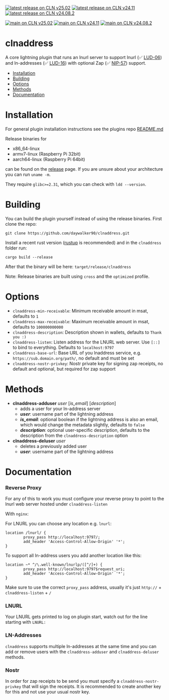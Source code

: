 [![latest release on CLN v25.02](https://github.com/daywalker90/clnaddress/actions/workflows/latest_v25.02.yml/badge.svg?branch=main)](https://github.com/daywalker90/clnaddress/actions/workflows/latest_v25.02.yml) [![latest release on CLN v24.11](https://github.com/daywalker90/clnaddress/actions/workflows/latest_v24.11.yml/badge.svg?branch=main)](https://github.com/daywalker90/clnaddress/actions/workflows/latest_v24.11.yml) [![latest release on CLN v24.08.2](https://github.com/daywalker90/clnaddress/actions/workflows/latest_v24.08.yml/badge.svg?branch=main)](https://github.com/daywalker90/clnaddress/actions/workflows/latest_v24.08.yml)

[![main on CLN v25.02](https://github.com/daywalker90/clnaddress/actions/workflows/main_v25.02.yml/badge.svg?branch=main)](https://github.com/daywalker90/clnaddress/actions/workflows/main_v25.02.yml) [![main on CLN v24.11](https://github.com/daywalker90/clnaddress/actions/workflows/main_v24.11.yml/badge.svg?branch=main)](https://github.com/daywalker90/clnaddress/actions/workflows/main_v24.11.yml) [![main on CLN v24.08.2](https://github.com/daywalker90/clnaddress/actions/workflows/main_v24.08.yml/badge.svg?branch=main)](https://github.com/daywalker90/clnaddress/actions/workflows/main_v24.08.yml)

# clnaddress
A core lightning plugin that runs an lnurl server to support lnurl (:white_check_mark: [LUD-06](https://github.com/lnurl/luds/blob/luds/06.md)) and ln-addresses (:white_check_mark: [LUD-16](https://github.com/lnurl/luds/blob/luds/16.md)) with optional Zap (:white_check_mark: [NIP-57](https://github.com/nostr-protocol/nips/blob/master/57.md)) support.


* [Installation](#installation)
* [Building](#building)
* [Options](#options)
* [Methods](#methods)
* [Documentation](#documentation)

# Installation
For general plugin installation instructions see the plugins repo [README.md](https://github.com/lightningd/plugins/blob/master/README.md#Installation)

Release binaries for
* x86_64-linux
* armv7-linux (Raspberry Pi 32bit)
* aarch64-linux (Raspberry Pi 64bit)

can be found on the [release](https://github.com/daywalker90/clnaddress/releases) page. If you are unsure about your architecture you can run ``uname -m``.

They require ``glibc>=2.31``, which you can check with ``ldd --version``.

# Building
You can build the plugin yourself instead of using the release binaries.
First clone the repo:

```
git clone https://github.com/daywalker90/clnaddress.git
```

Install a recent rust version ([rustup](https://rustup.rs/) is recommended) and in the ``clnaddress`` folder run:

```
cargo build --release
```

After that the binary will be here: ``target/release/clnaddress``

Note: Release binaries are built using ``cross`` and the ``optimized`` profile.


# Options
- ``clnaddress-min-receivable``: Minimum receivable amount in msat, defaults to ``1``
- ``clnaddress-max-receivable``: Maximum receivable amount in msat, defaults to ``100000000000``
- ``clnaddress-description``: Description shown in wallets, defaults to ``Thank you :)``
- ``clnaddress-listen``: Listen address for the LNURL web server. Use ``[::]`` to bind to everything. Defaults to ``localhost:9797``
- ``clnaddress-base-url``: Base URL of you lnaddress service, e.g. ``https://sub.domain.org/path/``, no default and must be set
- ``clnaddress-nostr-privkey``: Nostr private key for signing zap receipts, no default and optional, but required for zap support

# Methods
* **clnaddress-adduser** *user* [*is_email*] [*description*]
     * adds a user for your ln-address server
     * ***user***: username part of the lightning address
     * ***is_email***: optional boolean if the lightning address is also an email, which would change the metadata slightly, defaults to ``false``
     * ***description***: optional user-specific description, defaults to the description from the ``clnaddress-description`` option
* **clnaddress-deluser** *user*
     * deletes a previously added user
     * ***user***: username part of the lightning address

# Documentation

### Reverse Proxy
For any of this to work you must configure your reverse proxy to point to the lnurl web server hosted under ``clnaddress-listen``

With ``nginx``:

For LNURL you can choose any location e.g. ``lnurl``:
```
location /lnurl/ {
        proxy_pass http://localhost:9797/;
        add_header 'Access-Control-Allow-Origin' '*';
}
```
To support all ln-address users you add another location like this:
```
location ~* ^/\.well-known/lnurlp/([^/]+) {
        proxy_pass http://localhost:9797$request_uri;
        add_header 'Access-Control-Allow-Origin' '*';
}
```
Make sure to use the correct ``proxy_pass`` address, usually it's just ``http://`` + ``clnaddress-listen`` + ``/``

### LNURL
Your LNURL gets printed to log on plugin start, watch out for the line starting with ``LNURL:``

### LN-Addresses
``clnaddress`` supports multiple ln-addresses at the same time and you can add or remove users with the ``clnaddress-adduser`` and ``clnaddress-deluser`` methods.

### Nostr
In order for zap receipts to be send you must specify a ``clnaddress-nostr-privkey`` that will sign the receipts. It is recommended to create another key for this and not use your usual nostr key.


